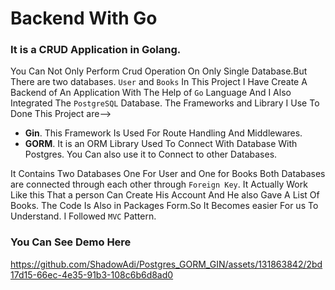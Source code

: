 # **Backend With Go**
### It is a CRUD Application in Golang.
You Can Not Only Perform Crud Operation  On Only Single Database.But There are two databases. `User` and `Books`
In This Project I Have Create A Backend of An Application With The Help of `Go` Language And I Also Integrated The `PostgreSQL` Database.
The Frameworks and Library I Use To Done This Project are-->

 * **Gin**. This Framework Is Used For Route Handling And Middlewares.
 * **GORM**. It is an ORM Library Used To Connect With Database With Postgres. You Can also use it to Connect to other Databases.

It Contains Two Databases One For   User and One for Books Both Databases are connected through each other through `Foreign Key`.
It Actually Work Like this That a person Can Create His Account And He also Gave A List Of Books. 
The Code Is Also  in Packages Form.So It Becomes easier For us To Understand.
I Followed `MVC` Pattern.

### **You Can See Demo Here**



https://github.com/ShadowAdi/Postgres_GORM_GIN/assets/131863842/2bd17d15-66ec-4e35-91b3-108c6b6d8ad0


